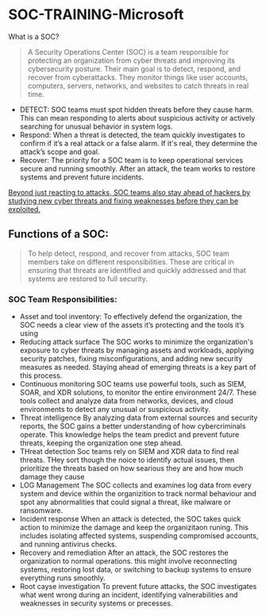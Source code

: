 # SOC-TRAINING-Microsoft
What is a SOC?
> A Security Operations Center (SOC) is a team responsible for protecting an organization from cyber threats and improving its cybersecurity posture.
> Their main goal is to detect, respond, and recover from cyberattacks.
>  They monitor things like user accounts, computers, servers, networks, and websites to catch threats in real time.

* DETECT:
  SOC teams must spot hidden threats before they cause harm.
  This can mean responding to alerts about suspicious activity or actively searching for unusual behavior in system logs.
* Respond:
  When a threat is detected, the team quickly investigates to confirm if it’s a real attack or a false alarm.
  If it's real, they determine the attack’s scope and goal.
* Recover:
  The priority for a SOC team is to keep operational services secure and running smoothly.
  After an attack, the team works to restore systems and prevent future incidents.

<ins> Beyond just reacting to attacks, SOC teams also stay ahead of hackers by studying new cyber threats and fixing weaknesses before they can be exploited. </ins> 
## Functions of a SOC:
> To help detect, respond, and recover from attacks,
> SOC team members take on different responsibilities.
>  These are critical in ensuring that threats are identified and quickly addressed and that systems are restored to full security.

### SOC Team Responsibilities:

* Asset and tool inventory:
To effectively defend the organization, the SOC needs a clear view of the assets it’s protecting and the tools it’s using
* Reducing attack surface
The SOC works to minimize the organization's exposure to cyber threats by managing assets and workloads, applying security patches, fixing misconfigurations, and adding new security measures as needed.
Staying ahead of emerging threats is a key part of this process.
* Continuous monitoring
SOC teams use powerful tools, such as SIEM, SOAR, and XDR solutions, to monitor the entire environment 24/7.
These tools collect and analyze data from networks, devices, and cloud environments to detect any unusual or suspicious activity.
* Threat intelligence
By analyzing data from external sources and security reports, the SOC gains a better understanding of how cybercriminals operate.
This knowledge helps the team predict and prevent future threats, keeping the organization one step ahead.
* THreat detection
Soc teams rely on SIEM and XDR data to find real threats.
THey sort though the noice to identify actual issues, then prioritize the threats based on how searious they are and how much damage they cause
* LOG Management
The SOC collects and examines log data from every system and device within the organizition to track normal behaviour and spot any abnormalities that could signal a threat, like malware or ransomware.
* Incident response
When an attack is detected, the SOC takes quick action to minimize the damage and keep the organizitaon runing.
This includes isolating affected systems, suspending compromised accounts, and running antivirus checks.
* Recovery and remediation
After an attack, the SOC restores the organization to normal operations.
this might involve reconnecting systems, restoring lost data, or switching to backup systems to ensure everything runs smoothly.
* Root cayse investigation
To prevent future attacks, the SOC investigates what went wrong during an incident, identifying valnerabilities and weaknesses in security systems or precesses.




  
  
  
   


  
